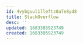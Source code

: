 ```yaml
---
id: 4vybguul1lleftz0a7e8yd8
title: StackOverflow
desc: ''
updated: 1683395923749
created: 1683395923749
---
```

